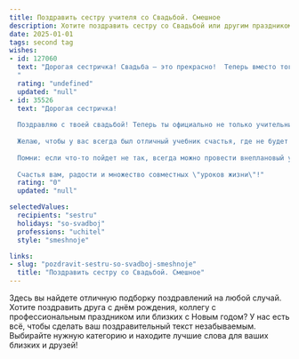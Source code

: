 ```yaml
---
title: Поздравить сестру учителя со Свадьбой. Смешное
description: Хотите поздравить сестру со Свадьбой или другим праздником? Наш ИИ создаст незабываемое поздравление, а вы обязательно выделитесь среди других.  
date: 2025-01-01
tags: second tag
wishes:
- id: 127060
  text: "Дорогая сестричка! Свадьба – это прекрасно!  Теперь вместо того, чтобы объяснять нам,  как правильно ставить запятые, ты будешь объяснять, как правильно ставить гостей за стол!  Желаю вам с мужем океан терпения (чтоб выдержать друг друга), горы любви (чтобы было на что посмотреть) и столько счастья, сколько вам хватит на всю жизнь –  а если останется,  то поделитесь с нами, учителям тоже нужна доза счастья!  Горько!
  "
  rating: "undefined"
  updated: "null"
- id: 35526
  text: "Дорогая сестричка!
  
  Поздравляю с твоей свадьбой! Теперь ты официально не только учительница, но и замужняя женщина! Надеюсь, что с твоим новым \"учеником\" будет не труднее, чем с классом!
  
  Желаю, чтобы у вас всегда был отличный учебник счастья, где не будет ни одной нудной страницы и все главы были полны радости и смеха. Пусть в вашей семье будет столько любви, сколько у тебя терпения на уроках!
  
  Помни: если что-то пойдет не так, всегда можно провести внеплановый урок \"Как разговаривать с мужем\". С любовью и лёгким юмором вперёд к новым приключениям!
  
  Счастья вам, радости и множество совместных \"уроков жизни\"!"
  rating: "0"
  updated: "null"

selectedValues:
  recipients: "sestru"
  holidays: "so-svadboj"
  professions: "uchitel"
  style: "smeshnoje"

links:
- slug: "pozdravit-sestru-so-svadboj-smeshnoje"
  title: "Поздравить сестру со Свадьбой. Смешное"
---
```


Здесь вы найдете отличную подборку поздравлений на любой случай. 
Хотите поздравить друга с днём рождения, коллегу с профессиональным праздником или близких с Новым годом? У нас есть всё, чтобы сделать ваш поздравительный текст незабываемым. Выбирайте нужную категорию и находите лучшие слова для ваших близких и друзей!
